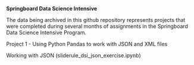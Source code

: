 <B>Springboard Data Science Intensive</B>

The data being archived in this github repository represents projects that were completed during several months of assignments in the Springboard Data Science Intensive Program.

Project 1 -
Using Python Pandas to work with JSON and XML files 

Working with JSON (sliderule_dsi_json_exercise.ipynb)
